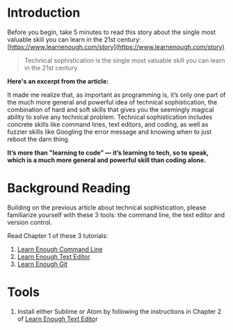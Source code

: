 # Introduction

Before you begin, take 5 minutes to read this story about the single most valuable skill you can learn in the 21st century: [https://www.learnenough.com/story](https://www.learnenough.com/story)

> Technical sophistication is the single most valuable skill you can learn in the 21st century.

**Here's an excerpt from the article:**

It made me realize that, as important as programming is, it’s only one part of the much more general and powerful idea of technical sophistication, the combination of hard and soft skills that gives you the seemingly magical ability to solve any technical problem. Technical sophistication includes concrete skills like command lines, text editors, and coding, as well as fuzzier skills like Googling the error message and knowing when to just reboot the darn thing.

**It’s more than "learning to code" — it’s learning to tech, so to speak, which is a much more general and powerful skill than coding alone.**

# Background Reading

Building on the previous article about technical sophistication, please familiarize yourself with these 3 tools: the command line, the text editor and version control.

Read Chapter 1 of these 3 tutorials:

1. [Learn Enough Command Line](https://www.learnenough.com/command-line-tutorial)
2. [Learn Enough Text Editor](https://www.learnenough.com/text-editor-tutorial)
3. [Learn Enough Git](https://www.learnenough.com/git-tutorial)

# Tools

1. Install either Sublime or Atom by following the instructions in Chapter 2 of [Learn Enough Text Edito](https://www.learnenough.com/text-editor-tutorial)r



